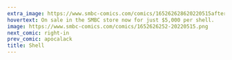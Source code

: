 ```yaml
---
extra_image: https://www.smbc-comics.com/comics/165262628620220515after.png
hovertext: On sale in the SMBC store now for just $5,000 per shell.
image: https://www.smbc-comics.com/comics/1652626252-20220515.png
next_comic: right-in
prev_comic: apocalack
title: Shell
---
```


